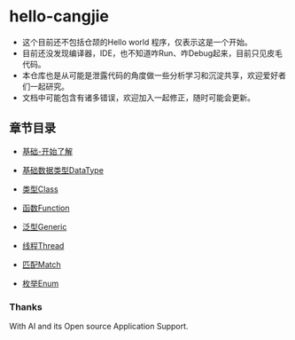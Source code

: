 # hello-cangjie

- 这个目前还不包括仓颉的Hello world 程序，仅表示这是一个开始。
- 目前还没发现编译器，IDE，也不知道咋Run、咋Debug起来，目前只见皮毛代码。
- 本仓库也是从可能是泄露代码的角度做一些分析学习和沉淀共享，欢迎爱好者们一起研究。
- 文档中可能包含有诸多错误，欢迎加入一起修正，随时可能会更新。


## 章节目录

- [基础-开始了解](./docs/basic.md) 

- [基础数据类型DataType](./docs/data-type.md)

- [类型Class](./docs/class.md)

- [函数Function](./docs/data-type.md)

- [泛型Generic](./docs/generic.md)

- [线程Thread](./docs/thread.md)

- [匹配Match](./docs/match.md)

- [枚举Enum](./docs/enum.md)


### Thanks 

With AI and its Open source Application Support.
